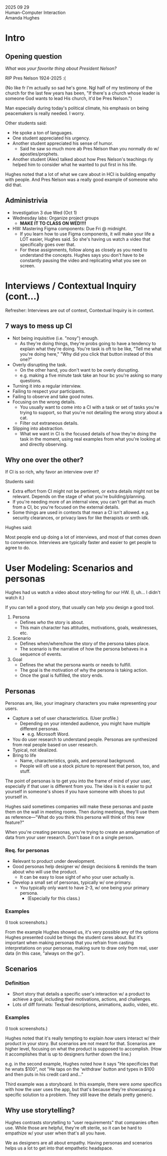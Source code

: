 2025 09 29  
Human-Computer Interaction  
Amanda Hughes  

# Intro

## Opening question

*What was your favorite thing about President Nelson?*

RIP Pres Nelson 1924-2025 :(

(No like fr I'm actually so sad he's gone. Ngl half of my testimony of the church for the last few years has been, "If there's a church whose leader is someone God wants to lead His church, it'd be Pres Nelson.")

Man especially during today's political climate, his emphasis on being peacemakers is really needed. I worry.

Other students said:

- He spoke a ton of languages.
- One student appreciated his urgency.
- Another student appreciated his sense of humor.
    - Said he saw so much more ab Pres Nelson than you normally do w/ apostles/prophets.
- Another student (Alex) talked about how Pres Nelson's teachings rly helped him to consider what he wanted to put first in his life.

Hughes noted that a lot of what we care about in HCI is building empathy with people. And Pres Nelson was a really good example of someone who did that.

## Administrivia

- Investigation 3 due Wed (Oct 1)
- Wednesday labs: Organize project groups
    - **MAKE IT TO CLASS ON WED!!!!**
- HW: Mastering Figma components: Due Fri @ midnight.
    - If you learn how to use Figma components, it will make your life a LOT easier, Hughes said. So she's having us watch a video that specifically goes over that.
    - For these assignments, follow along as closely as you need to understand the concepts. Hughes says you don't have to be constantly pausing the video and replicating what you see on screen.

# Interviews / Contextual Inquiry (cont...)

Refresher: Interviews are out of context, Contextual Inquiry is in context.

## 7 ways to mess up CI

- Not being inquisitive (i.e. "nosy") enough.
    - As they're doing things, they're probs going to have a tendency to explain what they're doing. You're task is oft to be like, "Tell me what you're doing here," "Why did you click that button instead of this one?"
- Overly disrupting the task.
    - On the other hand, you don't want to be overly disrupting.
    - e.g. making a five minute task take an hour bc you're asking so many questions.
- Turning it into a regular interview.
- Failing to respect your participants.
- Failing to observe and take good notes.
- Focusing on the wrong details.
    - You usually want to come into a CI with a task or set of tasks you're trying to support, so that you're not detailing the wrong story about a cat.
    - Filter out extraneous details.
- Slipping into abstraction.
    - What we want in CI is the focused details of how they're doing the task in the moment, using real examples from what you're looking at and directly observing.

## Why one over the other?

If CI is so rich, why favor an interview over it?

Students said:

- Extra effort from CI might not be pertinent, or extra details might not be relevant. Depends on the stage of what you're building/planning.
- If you're needing more of an internal view, you can't get that as much from a CI, bc you're focused on the external details.
- Some things are used in contexts that mean a CI isn't allowed. e.g. security clearances, or privacy laws for like therapists or smth idk.

Hughes said:

Most people end up doing a lot of interviews, and most of that comes down to convenience. Interviews are typically faster and easier to get people to agree to do.

# User Modeling: Scenarios and personas

Hughes had us watch a video about story-telling for our HW. (I, uh... I didn't watch it.) 

If you can tell a good story, that usually can help you design a good tool.

1. Persona
    - Defines *who* the story is about. 
    - This main character has attitudes, motivations, goals, weaknesses, etc.
2. Scenario
    - Defines when/where/how the story of the persona takes place.
    - The scenario is the narrative of how the persona behaves in a sequence of events.
3. Goal
    - Defines the what the persona wants or needs to fulfill.
    - The goal is the motivation of why the persona is taking action.
    - Once the goal is fulfilled, the story ends.


## Personas

Personas are, like, your imaginary characters you make representing your users.

- Capture a set of user characteristics. (User profile.)
    - Depending on your intended audience, you might have multiple different personas.
        - e.g. Microsoft Word.
- You do user research to understand people. Personas are synthesized from real people based on user research.
- Typical, not idealized.
- Bring to life 
    - Name, characteristics, goals, and personal background.
    - People will oft use a stock picture to represent that person, too, and stuff.

The point of personas is to get you into the frame of mind of your user, especially if that user is different from you. The idea is it is easier to put yourself in someone's shoes if you have someone with shoes to put yourself in.

Hughes said sometimes companies will make these personas and paste them on the wall in meeting rooms. Then during meetings, they'll use them as reference&mdash;"What do you think this persona will think of this new feature?"

When you're creating personas, you're trying to create an amalgamation of data from your user research. Don't base it on a single person.

### Req. for personas

- Relevant to product under development.
- Good personas help designer w/ design decisions & reminds the team about who will use the product.
    - It can be easy to lose sight of who your user actually is.
- Develop a small set of personas, typically w/ one primary.
    - You typically only want to have 2-3, w/ one being your primary persona.
        - (Especially for this class.)

### Examples

(I took screenshots.)

From the example Hughes showed us, it's very possible any of the options Hughes presented could be things the student cares about. But it's important when making personas that you refrain from casting interpretations on your personas, making sure to draw only from real, user data (in this case, "always on the go").

## Scenarios

### Definition

- Short story that details a specific user's interaction w/ a product to achieve a goal, including their motivations, actions, and challenges.
- Lots of diff formats: Textual descriptions, animations, audio, video, etc.


### Examples

(I took screenshots.)

Hughes noted that it's really tempting to explain *how* users interact w/ their product in your story. But scenarios are not meant for that. Scenarios are higher level, focusing on what the product is supposed to accomplish. (How it accomplishes that is up to designers further down the line.)

e.g. in the second example, Hughes noted how it says "He specificies that he wnats $100", not "He taps on the 'withdraw' button and types in $100 and then puts in his credit card and..."

Third example was a storyboard. In this example, there were *some* specifics with how the user uses the app, but that's because they're showcasing a specific solution to a problem. They still leave the details pretty generic.

## Why use storytelling?

Hughes contrasts storytelling to "user requirements" that companies often use. While those are helpful, they're oft sterile, so it can be hard to empathize w/ your user when that's all you have. 

We as designers are all about empathy. Having personas and scenarios helps us a lot to get into that empathetic headspace.
